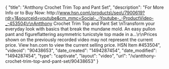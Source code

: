 {
    "title": "Antthony Crochet Trim Top and Pant Set",
    "description": "For More Info or to Buy Now: http:\/\/www.hsn.com\/products\/seo\/7900619?rdr=1&sourceid=youtube&cm_mmc=Social-_-Youtube-_-ProductVideo-_-453504\r\nAntthony Crochet Trim Top and Pant Set     \nTransform your everyday look with basics that break the mundane mold. An easy pullon pant and figureflattering asymmetric tunicstyle top made in a...\r\nPrices shown on the previously recorded video may not represent the current price.  View hsn.com to view the current selling price. HSN Item #453504",
    "videoid": "90438653",
    "date_created": "1494287454",
    "date_modified": "1494287454",
    "type": "captivate",
    "layout": "video",
    "url": "\/v\/antthony-crochet-trim-top-and-pant-set\/90438653"
}